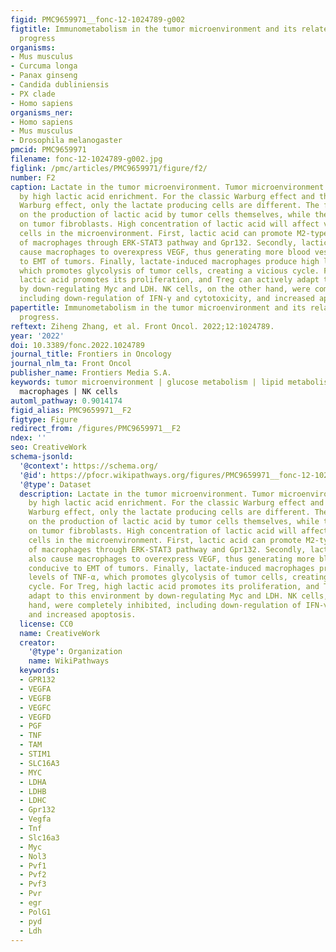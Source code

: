 ```yaml
---
figid: PMC9659971__fonc-12-1024789-g002
figtitle: Immunometabolism in the tumor microenvironment and its related research
  progress
organisms:
- Mus musculus
- Curcuma longa
- Panax ginseng
- Candida dubliniensis
- PX clade
- Homo sapiens
organisms_ner:
- Homo sapiens
- Mus musculus
- Drosophila melanogaster
pmcid: PMC9659971
filename: fonc-12-1024789-g002.jpg
figlink: /pmc/articles/PMC9659971/figure/f2/
number: F2
caption: Lactate in the tumor microenvironment. Tumor microenvironment is characterized
  by high lactic acid enrichment. For the classic Warburg effect and the later Reverse
  Warburg effect, only the lactate producing cells are different. The former relies
  on the production of lactic acid by tumor cells themselves, while the latter relies
  on tumor fibroblasts. High concentration of lactic acid will affect various immune
  cells in the microenvironment. First, lactic acid can promote M2-type polarization
  of macrophages through ERK-STAT3 pathway and Gpr132. Secondly, lactic acid can also
  cause macrophages to overexpress VEGF, thus generating more blood vessels conducive
  to EMT of tumors. Finally, lactate-induced macrophages produce high levels of TNF-α,
  which promotes glycolysis of tumor cells, creating a vicious cycle. For Treg, high
  lactic acid promotes its proliferation, and Treg can actively adapt to this environment
  by down-regulating Myc and LDH. NK cells, on the other hand, were completely inhibited,
  including down-regulation of IFN-γ and cytotoxicity, and increased apoptosis.
papertitle: Immunometabolism in the tumor microenvironment and its related research
  progress.
reftext: Ziheng Zhang, et al. Front Oncol. 2022;12:1024789.
year: '2022'
doi: 10.3389/fonc.2022.1024789
journal_title: Frontiers in Oncology
journal_nlm_ta: Front Oncol
publisher_name: Frontiers Media S.A.
keywords: tumor microenvironment | glucose metabolism | lipid metabolism | Tregs |
  macrophages | NK cells
automl_pathway: 0.9014174
figid_alias: PMC9659971__F2
figtype: Figure
redirect_from: /figures/PMC9659971__F2
ndex: ''
seo: CreativeWork
schema-jsonld:
  '@context': https://schema.org/
  '@id': https://pfocr.wikipathways.org/figures/PMC9659971__fonc-12-1024789-g002.html
  '@type': Dataset
  description: Lactate in the tumor microenvironment. Tumor microenvironment is characterized
    by high lactic acid enrichment. For the classic Warburg effect and the later Reverse
    Warburg effect, only the lactate producing cells are different. The former relies
    on the production of lactic acid by tumor cells themselves, while the latter relies
    on tumor fibroblasts. High concentration of lactic acid will affect various immune
    cells in the microenvironment. First, lactic acid can promote M2-type polarization
    of macrophages through ERK-STAT3 pathway and Gpr132. Secondly, lactic acid can
    also cause macrophages to overexpress VEGF, thus generating more blood vessels
    conducive to EMT of tumors. Finally, lactate-induced macrophages produce high
    levels of TNF-α, which promotes glycolysis of tumor cells, creating a vicious
    cycle. For Treg, high lactic acid promotes its proliferation, and Treg can actively
    adapt to this environment by down-regulating Myc and LDH. NK cells, on the other
    hand, were completely inhibited, including down-regulation of IFN-γ and cytotoxicity,
    and increased apoptosis.
  license: CC0
  name: CreativeWork
  creator:
    '@type': Organization
    name: WikiPathways
  keywords:
  - GPR132
  - VEGFA
  - VEGFB
  - VEGFC
  - VEGFD
  - PGF
  - TNF
  - TAM
  - STIM1
  - SLC16A3
  - MYC
  - LDHA
  - LDHB
  - LDHC
  - Gpr132
  - Vegfa
  - Tnf
  - Slc16a3
  - Myc
  - Nol3
  - Pvf1
  - Pvf2
  - Pvf3
  - Pvr
  - egr
  - PolG1
  - pyd
  - Ldh
---
```

